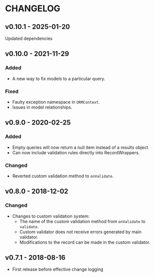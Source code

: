 CHANGELOG
=========

## v0.10.1 - 2025-01-20
Updated dependencies

## v0.10.0 - 2021-11-29

### Added
- A new way to fix models to a particular query.

### Fixed
- Faulty exception namespace in `ORMContext`.
- Issues in model relationships.


## v0.9.0 - 2020-02-25
### Added
- Empty queries will now return a null item instead of a results object
- Can now include validation rules directly into RecordWrappers.

### Changed
- Reverted custom validation method to `onValidate`.


## v0.8.0 - 2018-12-02
### Changed
- Changes to custom validation system:
    - The name of the custom validation method from `onValidate` to `validate`.
    - Custom validator does not receive errors generated by main validator.
    - Modifications to the record can be made in the custom validator.

## v0.7.1 - 2018-08-16
- First release before effective change logging